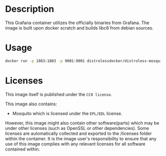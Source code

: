 # Description

This Grafana container utilizes the officially binaries from Grafana.
The image is built upon docker scratch and builds libc6 from debian sources. 

# Usage

```sh
docker run -p 1883:1883 -p 9001:9001 distrolessdocker/distroless-mosquitto:latest
```

# Licenses
This image itself is published under the `CC0 license`.

This image also contains:
- Mosquito which is licensed under the `EPL/EDL` license.

However, this image might also contain other software(parts) which may be under other licenses (such as OpenSSL or other dependencies). Some licenses are automatically collected and exported to the /licenses folder within the container. It is the image user's responsibility to ensure that any use of this image complies with any relevant licenses for all software contained within.

